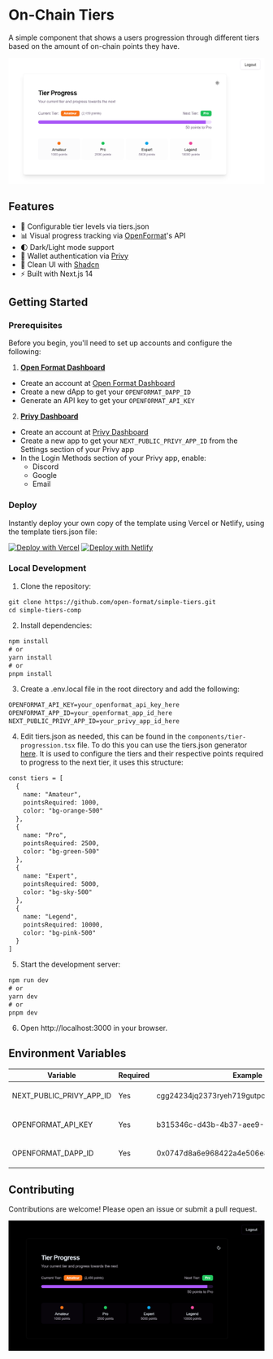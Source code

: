 # On-Chain Tiers
A simple component that shows a users progression through different tiers based on the amount of on-chain points they have.

![Light Mode Tier Progress](./assets/light-mode.PNG)

## Features
- 🎯 Configurable tier levels via tiers.json
- 📊 Visual progress tracking via [OpenFormat](https://www.openformat.tech/)'s API
- 🌓 Dark/Light mode support
- 🔐 Wallet authentication via [Privy](https://www.privy.io/)
- 🎨 Clean UI with [Shadcn](https://ui.shadcn.com/)
- ⚡️ Built with Next.js 14

## Getting Started

### Prerequisites
Before you begin, you'll need to set up accounts and configure the following:
1. **[Open Format Dashboard](https://app.openformat.tech/)**
- Create an account at [Open Format Dashboard](https://app.openformat.tech/)
- Create a new dApp to get your `OPENFORMAT_DAPP_ID`
- Generate an API key to get your `OPENFORMAT_API_KEY`
2. **[Privy Dashboard](https://dashboard.privy.io/)**
- Create an account at [Privy Dashboard](https://dashboard.privy.io/)
- Create a new app to get your `NEXT_PUBLIC_PRIVY_APP_ID` from the Settings section of your Privy app
- In the Login Methods section of your Privy app, enable:
    - Discord
    - Google
    - Email

### Deploy
Instantly deploy your own copy of the template using Vercel or Netlify, using the template tiers.json file:

[![Deploy with Vercel](https://vercel.com/button)](https://vercel.com/new/clone?repository-url=https%3A%2F%2Fgithub.com%2Fdan-th3-man%2Fsimple-tiers-comp&env=OPENFORMAT_API_KEY,OPENFORMAT_DAPP_ID,NEXT_PUBLIC_PRIVY_APP_ID) [![Deploy with Netlify](https://www.netlify.com/img/deploy/button.svg)](https://app.netlify.com/start/deploy?repository=https://github.com/dan-th3-man/simple-tiers-comp)

### Local Development
1. Clone the repository:
```
git clone https://github.com/open-format/simple-tiers.git
cd simple-tiers-comp
```

2. Install dependencies:
```
npm install
# or
yarn install
# or
pnpm install
```

3. Create a .env.local file in the root directory and add the following:
```
OPENFORMAT_API_KEY=your_openformat_api_key_here
OPENFORMAT_APP_ID=your_openformat_app_id_here
NEXT_PUBLIC_PRIVY_APP_ID=your_privy_app_id_here
```
4. Edit tiers.json as needed, this can be found in the `components/tier-progression.tsx` file. To do this you can use the tiers.json generator [here](https://tier-generator.v0.build/). It is used to configure the tiers and their respective points required to progress to the next tier, it uses this structure:
```
const tiers = [
  {
    name: "Amateur",
    pointsRequired: 1000,
    color: "bg-orange-500"
  },
  {
    name: "Pro",
    pointsRequired: 2500,
    color: "bg-green-500"
  },
  {
    name: "Expert",
    pointsRequired: 5000,
    color: "bg-sky-500"
  },
  {
    name: "Legend",
    pointsRequired: 10000,
    color: "bg-pink-500"
  }
]
``` 

5. Start the development server:
```
npm run dev
# or
yarn dev
# or
pnpm dev
```
6. Open http://localhost:3000 in your browser.

## Environment Variables

| Variable | Required | Example | Description |
|----------|----------|----------|-------------|
| NEXT_PUBLIC_PRIVY_APP_ID | Yes | cgg24234jq2373ryeh719gutpc | Your [Privy](https://www.privy.io/) application ID |
| OPENFORMAT_API_KEY | Yes | b315346c-d43b-4b37-aee9-621fgdg415b8e | Your [Open Format](https://app.openformat.tech/) API Key |
| OPENFORMAT_DAPP_ID | Yes | 0x0747d8a6e968422a4e506e820f51efaef757956c | Your [Open Format](https://app.openformat.tech/) dApp ID |

## Contributing 
Contributions are welcome! Please open an issue or submit a pull request.

![Dark Mode Tier Progress](./assets/dark-mode.PNG)